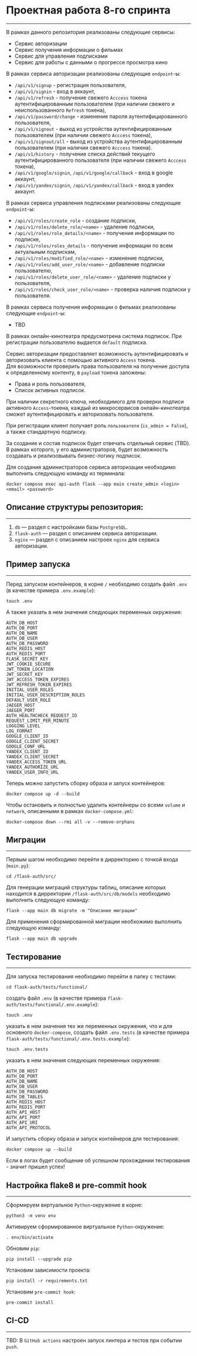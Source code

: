 # Проектная работа 8-го спринта
---

В рамках данного репозитория реализованы следующие сервисы:

- Сервис авторизации
- Сервис получения информации о фильмах
- Сервис для управления подписками
- Сервис для работы с данными о прогрессе просмотра кино

В рамках сервиса авторизации реализованы следующие `endpoint`-ы:

- `/api/v1/signup` - регистрация пользователя,
- `/api/v1/signin` - вход в аккаунт,
- `/api/v1/refresh` - получение свежего `Acccess` токена аутентифицированным пользователем (при наличии свежего и неиспользованного `Refresh` токена),
- `/api/v1/password/change` - изменение пароля аутентифицированного пользователя,
- `/api/v1/signout` - выход из устройства аутентифицированным пользователем (при наличии свежего `Acccess` токена),
- `/api/v1/signout/all` - выход из устройства аутентифицированным пользователем (при наличии свежего `Acccess` токена).
- `/api/v1/history` - получение списка действий текущего аутентифицированного пользователя (при наличии свежего `Acccess` токена),
- `/api/v1/google/signin`, `/api/v1/google/callback` - вход в google аккаунт,
- `/api/v1/yandex/signin`, `/api/v1/yandex/callback` - вход в yandex аккаунт.

В рамках сервиса управления подписками реализованы следующие `endpoint`-ы:

- `/api/v1/roles/create_role` - создание подписки,
- `/api/v1/roles/delete_role/<name>` - удаление подписки,
- `/api/v1/roles/role_details/<name>` - получение информации по подписке,
- `/api/v1/roles/roles_details` - получение информации по всем актуальным подпискам,
- `/api/v1/roles/modified_role/<name>` - изменение подписки,
- `/api/v1/roles/add_user_role/<name>` - добавление подписки пользователю,
- `/api/v1/roles/delete_user_role/<name>` - удаление подписки у пользователя,
- `/api/v1/roles/check_user_role/<name>` - проверка наличия подписки у пользователя.

В рамках сервиса получения информации о фильмах реализованы следующие `endpoint`-ы:

- TBD

В рамках онлайн-кинотеатра предусмотрена система подписок. При регистрации пользователю выдается `default` подписка.

Cервис авторизации предоставляет возможность аутентифицировать и авторизовать клиента с помощью активного `Access` токена.  
Для возможности проверить права пользователя на получение доступа к определенному контенту, в `payload` токена заложены: 
- Права и роль пользователя, 
- Список активных подписок.

При наличии секретного ключа, необходимого для проверки подписи активного `Access`-токена, каждый из микросервисов онлайн-кинотеатра сможет аутентифицировать и авторизовать пользователя.

При регистрации клиент получает роль `пользователя` (`is_admin = False`), а также стандартную подписку.

За создание и состав подписок будет отвечать отдельный сервис (TBD). В рамках которого, у его администраторов, будет возможность создавать и реализовывать бизнес-логику подписок. 

Для создания администраторов сервиса авторизации необходимо выполнить следующую команду из терминала:
    
    docker compose exec api-auth flask --app main create_admin <login> <email> <password>

## Описание структуры репозитория:
---

1. `db` — раздел с настройками базы `PostgreSQL`.
2. `flask-auth` — раздел с описанием сервиса авторизации.
3. `nginx` — раздел с описанием настроек `nginx` для сервиса авторизации.

## Пример запуска
---

Перед запуском контейнеров, в корне `/` необходимо создать файл `.env` (в качестве примера `.env.example`):

    touch .env

А также указать в нем значения следующих переменных окружения:

    AUTH_DB_HOST
    AUTH_DB_PORT
    AUTH_DB_NAME
    AUTH_DB_USER
    AUTH_DB_PASSWORD
    AUTH_REDIS_HOST
    AUTH_REDIS_PORT
    FLASK_SECRET_KEY
    JWT_COOKIE_SECURE
    JWT_TOKEN_LOCATION
    JWT_SECRET_KEY
    JWT_ACCESS_TOKEN_EXPIRES
    JWT_REFRESH_TOKEN_EXPIRES
    INITIAL_USER_ROLES
    INITIAL_USER_DESCRIPTION_ROLES
    DEFAULT_USER_ROLE
    JAEGER_HOST
    JAEGER_PORT
    AUTH_HEALTHCHECK_REQUEST_ID
    REQUEST_LIMIT_PER_MINUTE
    LOGGING_LEVEL
    LOG_FORMAT
    GOOGLE_CLIENT_ID
    GOOGLE_CLIENT_SECRET
    GOOGLE_CONF_URL
    YANDEX_CLIENT_ID
    YANDEX_CLIENT_SECRET
    YANDEX_ACCESS_TOKEN_URL
    YANDEX_AUTHORIZE_URL
    YANDEX_USER_INFO_URL

Теперь можно запустить сборку образа и запуск контейнеров:

    docker compose up -d --build

Чтобы остановить и полностью удалить контейнеры со всеми `volume` и `network`, описанными в рамках `docker-compose.yml`:

    docker-compose down --rmi all -v --remove-orphans

## Миграции
---

Первым шагом необходимо перейти в дирректорию c точкой входа (`main.py`):

    cd /flask-auth/src/

Для генерации миграций структуры таблиц, описание которых находится в дирректории `/flask-auth/src/db/models` необходимо выполнить следующую команду:
    
    flask --app main db migrate -m "Описание миграции"

Для применения сформированной миграции необхожимо выполнить следующую команду:
    
    flask --app main db upgrade

## Тестирование
---

Для запуска тестирования необходимо перейти в папку с тестами:

    cd flask-auth/tests/functional/

создать файл `.env` (в качестве примера `flask-auth/tests/functional/.env.example`):

    touch .env

указать в нем значения тех же переменных окружения, что и для основного `docker-compose`,
создать файл `.env.tests` (в качестве примера `flask-auth/tests/functional/.env.tests.example`):

    touch .env.tests

указать в нем значения следующих переменных окружения:

    AUTH_DB_HOST
    AUTH_DB_PORT
    AUTH_DB_NAME
    AUTH_DB_USER
    AUTH_DB_PASSWORD
    AUTH_DB_TABLES
    AUTH_REDIS_HOST
    AUTH_REDIS_PORT
    AUTH_API_HOST
    AUTH_API_PORT
    AUTH_API_URI
    AUTH_API_PROTOCOL

И запустить сборку образа и запуск контейнеров для тестирования:

    docker compose up --build

Если в логах будет сообщение об успешном прохождении тестирования - значит пришел успех!

## Настройка flake8 и pre-commit hook
---

Сформируем виртуальное `Python`-окружение в корне:

    python3 -m venv env

Активируем сформированное виртуальное `Python`-окружение:

    . env/bin/activate

Обновим `pip`:

    pip install --upgrade pip

Установим зависимости проекта:

    pip install -r requirements.txt

Установим `pre-commit hook`:

    pre-commit install

## CI-CD
---

TBD: В `GitHub actions` настроен запуск линтера и тестов при событии `push`.

